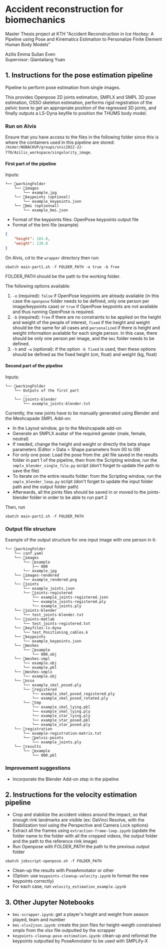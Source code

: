 # Accident reconstruction for biomechanics

Master Thesis project at KTH "Accident Reconstruction in Ice
Hockey: A Pipeline using Pose and Kinematics Estimation to Personalize Finite Element Human Body Models"

Azilis Emma Sulian Even \
Supervisor: Qiantailang Yuan

## 1. Instructions for the pose estimation pipeline

Pipeline to perform pose estimation from single images. 

This provides Openpose 2D joints estimation, SMPLX and SMPL 3D pose estimation, OSSO skeleton  estimation, performs rigid registration of the pelvic bone to get an appropriate position of the regressed 3D joints, and finally outputs a LS-Dyna keyfile to position the THUMS body model.

### Run on Alvis

Ensure that you have access to the files in the following folder since this is where the containers used in this pipeline are stored:
`/mimer/NOBACKUP/groups/snic2022-22-770/Azilis_workspace/singularity_image`.

#### First part of the pipeline

Inputs:
```
└── 📁workingFolder
    └── 📁images
        └── example.jpg
    └── 📁keypoints (optional)
        └── example_keypoints.json
    └── 📁bmi (optionnal)
        └── example_bmi.json
```

- Format of the keypoints files: OpenPose keypoints output file
- Format of the bmi file (example)
```json
{
    "height": 183.0,
    "weight": 130.0
}
```

On Alvis, cd to the `wrapper` directory then run:

```Shell
sbatch main-part1.sh -f FOLDER_PATH -o true -b free
```

FOLDER_PATH should be the path to the working folder.

The following options available:
1. `-o` (required): `false` if OpenPose keypoints are already available (in this case the `openpose` folder needs to be defined, only one person per image/keypoints case) or `true` if OpenPose keypoints are not available and thus running OpenPose is required.
2. `-b` (required): `free` if there are no constraints to be applied on the height and weight of the people of interest, `fixed` if the height and weight should be the same for all cases and `personalized` if there is height and weight information available for each single person. In this case, there should be only one person per image, and the `bmi` folder needs to be defined. 
3. `-h` and `-w` (optional): if the option `-b fixed` is used, then these options should be defined as the fixed height (cm, float) and weight (kg, float)

#### Second part of the pipeline

Inputs:
```
└── 📁workingFolder
    └── Outputs of the first part
        ... 
    └── 📁joints-blender
        └── example_joints-blender.txt
```

Currently, the new joints have to be manually generated using Blender and the Meshcapade SMPL Add-on:
- In the Layout window, go to the Meshcapade add-on
- Generate an SMPLX avatar of the required gender (male, female, neutral)
- If needed, change the height and weight or directly the beta shape parameters (Editor > Data > Shape parameters from 00 to 09)
- For only one pose: Load the pose from the .pkl file saved in the results folder in part 1 of the pipeline, then from the Scripting window, run the `smplx_blender_single_file.py` script (don't forget to update the path to save the file)
- To iterate on the entire results folder: from the Scripting window, run the `smplx_blender_loop.py` script (don't forget to update the input folder path and the output folder path)
- Afterwards, all the joints files should be saved in or moved to the joints-blender folder in order to be able to run part 2

Then, run
```Shell
sbatch main-part2.sh -f FOLDER_PATH
```

### Output file structure

Example of the output structure for one input image with one person in it:
```
└── 📁workingFolder
    └── conf.yaml
    └── 📁images
        └── 📁example
            ├── 000
        └── example.jpg
    └── 📁images-rendered
        └── example_rendered.png
    └── 📁joints
        └── example_joints.json
        └── 📁joints-registered
            └── example_joints-registered.json
            └── example_joints-registered.ply
            └── example_joints.ply
    └── 📁joints-blender
        └── test_joints-blender.txt
    └── 📁joints-matlab
        └── test_joints-registered.txt
    └── 📁keyfiles-ls-dyna
        └── test_Positioning_cables.k
    └── 📁keypoints
        └── example_keypoints.json
    └── 📁meshes
        └── 📁example
            └── 000.obj
    └── 📁meshes-smpl
        └── example.obj
        └── example.pkl
    └── 📁meshes-smplx
        └── example.obj
    └── 📁osso
        └── example_skel_posed.ply
        └── 📁registered
            └── example_skel_posed_registered.ply
            └── example_skel_posed_rotated.ply
        └── 📁tmp
            └── example_skel_lying.pkl
            └── example_skel_lying.ply
            └── example_star_lying.ply
            └── example_star_posed.pkl
            └── example_star_posed.ply
    └── 📁registration
        └── example-registration-matrix.txt
        └── 📁pelvis-points
            └── example_joints.ply
    └── 📁results
        └── 📁example
            └── 000.pkl
```

### Improvement suggestions

- Incorporate the Blender Add-on step in the pipeline


## 2. Instructions for the velocity estimation pipeline

- Crop and stabilize the accident videos around the impact, so that enough rink landmarks are visible (ex: DaVinci Resolve, with  the Stabilization tool using the Perspective and Camera Lock options)
- Extract all the frames using `extraction-frame-loop.ipynb` (update the folder name to the folder with all the cropped videos, the output folder and the path to the reference rink image)
- Run Openpose with FOLDER_PATH the path to the previous output folder
```Shell
sbatch jobscript-openpose.sh -f FOLDER_PATH
```
- Clean-up the results with PoseAnnotator or other
- (Option: use `keypoints-cleanup-velocity.ipynb` to format the new keypoints correctly)
- For each case, run `velocity_estimation_example.ipynb`

## 3. Other Jupyter Notebooks

- `bmi-scrapper.ipynb`: get a player's height and weight from season played, team and number
- `bmi-xlsx2json.ipynb`: create the json files for height-weigth constrained smplx from the xlsx file outputted by the scrapper
- `keypoints-cleanup-pose-estimation.ipynb`: clean-up and reformat the keypoints outputted by PoseAnnotator to be used with SMPLify-X
